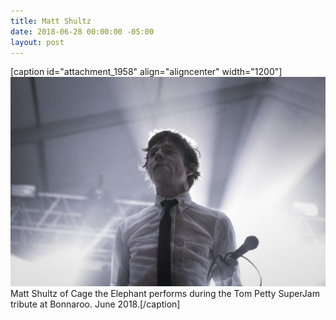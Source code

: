```yaml
---
title: Matt Shultz
date: 2018-06-28 00:00:00 -05:00
layout: post
---
```


\[caption id="attachment\_1958" align="aligncenter" width="1200"\][![](/assets/images/Matt-Shultz-Bonnaroo.jpg)](https://kenbooth.net/matt-shultz/matt-shultz-bonnaroo/) Matt Shultz of Cage the Elephant performs during the Tom Petty SuperJam tribute at Bonnaroo. June 2018.\[/caption\]
